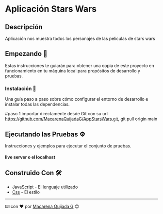 # Aplicación Stars Wars

## Descripción

Aplicación nos muestra todos los personajes de las peliculas de stars wars

## Empezando 🚀

Estas instrucciones te guiarán para obtener una copia de este proyecto en funcionamiento en tu máquina local para propósitos de desarrollo y pruebas.
### Instalación 🔧

Una guía paso a paso sobre cómo configurar el entorno de desarrollo e instalar todas las dependencias.

#paso 1 
importar directamente desde Git con su url https://github.com/MacarenaQuijadaG/AppStarsWars.git,
git pull origin main

## Ejecutando las Pruebas ⚙️

Instrucciones y ejemplos para ejecutar el conjunto de pruebas.

#### live server o el localhost

## Construido Con 🛠️

- [JavaScript](https://developer.mozilla.org/en-US/docs/Web/JavaScript) - El lenguaje utilizado
- [Css](https://developer.mozilla.org/es/docs/Web/CSS) - El estilo

---

⌨️ con ❤️ por [Macarena Quijada G](https://github.com/MacarenaQuijadaG) 😊
